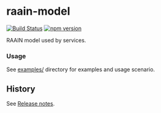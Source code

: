 # raain-model

[![Build Status](https://travis-ci.org/raainio/raain-model.svg?branch=master)](https://travis-ci.org/raainio/raain-model)
[![npm version](https://nodei.co/npm/raain-model.png?downloads=true)](https://www.npmjs.com/package/raain-model)

RAAIN model used by services.

###  Usage

See [examples/](./examples/v1/asCustomer.spec.js) directory for examples and usage scenario.

## History

See [Release notes](./RELEASE.md).
